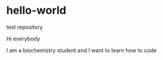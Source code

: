 # hello-world
test repository

Hi everybody

I am a biochemistry student and I want to learn how to code
